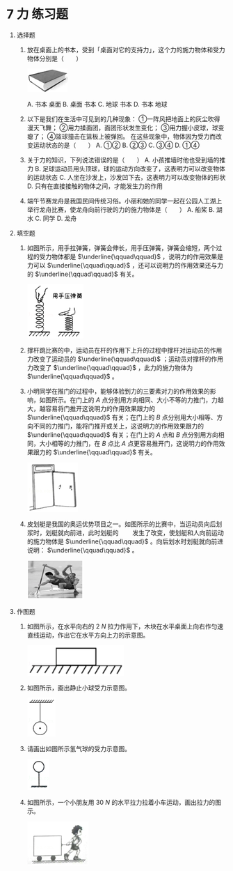 # 7 力 练习题

1. 选择题

   1. 放在桌面上的书本，受到「桌面对它的支持力」，这个力的施力物体和受力物体分别是（　　）

      ![图片](7力同步练习.assets/640.png)

      A. 书本  桌面		B. 桌面  书本		C. 地球  书本		D. 书本  地球

   2. 以下是我们在生活中可见到的几种现象：
      ①一阵风把地面上的灰尘吹得漫天飞舞；
      ②用力揉面团，面团形状发生变化；
      ③用力握小皮球，球变瘪了；
      ④篮球撞击在篮板上被弹回。
      在这些现象中，物体因为受力而改变运动状态的是（　　）
      A. ①②		B. ②③		C. ③④		D. ①④

   3. 关于力的知识，下列说法错误的是（　　）
      A. 小孩推墙时他也受到墙的推力
      B. 足球运动员用头顶球，球的运动方向改变了，这表明力可以改变物体的运动状态
      C. 人坐在沙发上，沙发凹下去，这表明力可以改变物体的形状
      D. 只有在直接接触的物体之间，才能发生力的作用

   4. 端午节赛龙舟是我国民间传统习俗。小丽和她的同学一起在公园人工湖上举行龙舟比赛，使龙舟向前行驶的力的施力物体是（　　）
      A. 船桨		B. 湖水		C. 同学		D. 龙舟

2. 填空题

   1. 如图所示，用手拉弹簧，弹簧会伸长，用手压弹簧，弹簧会缩短，两个过程的受力物体都是 $\underline{\qquad\qquad}$ ，说明力的作用效果是力可以 $\underline{\qquad\qquad}$ ，还可以说明力的作用效果还与力的 $\underline{\qquad\qquad}$ 有关。

      ![图片](7力同步练习.assets/640-1673355286117-3.png)

   2. 撑杆跳比赛的中，运动员在杆的作用下上升的过程中撑杆对运动员的作用力改变了运动员的 $\underline{\qquad\qquad}$ ；运动员对撑杆的作用力改变了 $\underline{\qquad\qquad}$ ，此力的施力物体为 $\underline{\qquad\qquad}$ 。

   3. 小明同学在推门的过程中，能够体验到力的三要素对力的作用效果的影响，如图所示。在门上的 $A$ 点分别用方向相同、大小不等的力推门，力越大，越容易将门推开这说明力的作用效果跟力的 $\underline{\qquad\qquad}$ 有关；在门上的 $B$ 点分别用大小相等、方向不同的力推门，能将门推开或关上，这说明力的作用效果跟力的 $\underline{\qquad\qquad}$ 有关；在门上的 $A$ 点和 $B$ 点分别用方向相同，大小相等的力推门，在 $B$ 点比 $A$ 点更容易推开门，这说明力的作用效果跟力的 $\underline{\qquad\qquad}$ 有关。

      ![图片](7力同步练习.assets/640-1673355370857-6.png)

   4. 皮划艇是我国的奥运优势项目之一。如图所示的比赛中，当运动员向后划浆时，划艇就向前进，此时划艇的　  　发生了改变，使划艇和人向前运动的施力物体是 $\underline{\qquad\qquad}$ 。向后划水时划艇就向前进说明： $\underline{\qquad\qquad}$ 。

      ![image-20230110205751152](7力同步练习.assets/image-20230110205751152.png)

3. 作图题

   1. 如图所示，在水平向右的 $2\ N$ 拉力作用下，木块在水平桌面上向右作匀速直线运动，作出它在水平方向上力的示意图。

      ![image-20230110205817183](7力同步练习.assets/image-20230110205817183.png)

   2. 如图所示，画出静止小球受力示意图。

      ![image-20230110205832642](7力同步练习.assets/image-20230110205832642.png)

   3. 请画出如图所示氢气球的受力示意图。

      ![image-20230110205850670](7力同步练习.assets/image-20230110205850670.png)

   4. 如图所示，一个小朋友用 $30\ N$ 的水平拉力拉着小车运动，画出拉力的图示。

      ![image-20230110205924087](7力同步练习.assets/image-20230110205924087.png)

